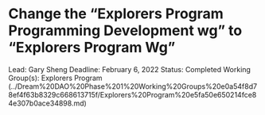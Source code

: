 # Change the “Explorers Program Programming Development wg” to “Explorers Program Wg”

Lead: Gary Sheng
Deadline: February 6, 2022
Status: Completed
Working Group(s): Explorers Program (../Dream%20DAO%20Phase%201%20Working%20Groups%20e0a54f8d78ef4f63b8329c668613715f/Explorers%20Program%20e5fa50e650214fce84e307b0ace34898.md)